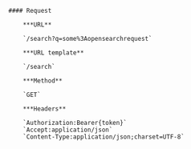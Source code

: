     #### Request

        ***URL**

        `/search?q=some%3Aopensearchrequest`

        ***URL template**

        `/search`

        ***Method**

        `GET`

        ***Headers**

        `Authorization:Bearer{token}`
        `Accept:application/json`
        `Content-Type:application/json;charset=UTF-8`
